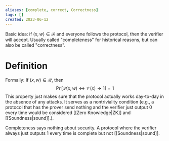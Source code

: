 ```yaml
---
aliases: [complete, correct, Correctness]
tags: []
created: 2023-06-12
---
```


Basic idea: if $(x,w)\in\mathcal{R}$ and everyone follows the protocol, then the verifier will accept.
Usually called "completeness" for historical reasons, but can also be called "correctness".

# Definition
Formally:
If $(x,w)\in\mathcal{R}$, then $$\Pr[\mathcal{P}(x,w) \leftrightarrow \mathcal{V}(x) \rightarrow 1] = 1$$
This property just makes sure that the protocol actually works day-to-day in the absence of any attacks. It serves as a nontriviality condition (e.g., a protocol that has the prover send nothing and the verifier just output $0$ every time would be considered [[Zero Knowledge|ZK]] and [[Soundness|sound]].).

Completeness says nothing about security. A protocol where the verifier always just outputs 1 every time is complete but not [[Soundness|sound]]. 